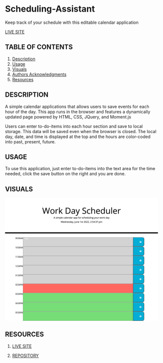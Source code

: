 # Scheduling-Assistant

Keep track of your schedule with this editable calendar application

[LIVE SITE](https://hreichgelt.github.io/Scheduling-Assistant/)

## TABLE OF CONTENTS

1. [Description](#description)
2. [Usage](#USAGE)
3. [Visuals](#visuals)
4. [Authors Acknowledgments](#authors-and-acknowledgments)
5. [Resources](#resources)

## DESCRIPTION

A simple calendar applications that allows users to save events for each hour of the day. This app runs in the browser and features a dynamically updated page powered by HTML, CSS, JQuery, and Moment.js

Users can enter to-do-items into each hour section and save to local storage. This data will be saved even when the browser is closed. The local day, date, and time is displayed at the top and the hours are color-coded into past, present, future.

## USAGE

To use this application, just enter to-do-items into the text area for the time needed, click the save button on the right and you are done.

## VISUALS

![Scheduling-Assistant](/assets/visuals/WDS.png)


## RESOURCES

1. [LIVE SITE](https://hreichgelt.github.io/Scheduling-Assistant/)

2. [REPOSITORY](https://github.com/Hreichgelt/Scheduling-Assistant)
